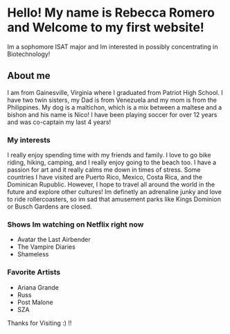 # Hello! My name is Rebecca Romero and Welcome to my first website! 
Im a sophomore ISAT major and Im interested in possibly concentrating in Biotechnology!


## About me 
I am from Gainesville, Virginia where I graduated from Patriot High School. I have two twin sisters, my Dad is from Venezuela and my mom is from the Philippines. My dog is a maltichon, which is a mix between a maltese and a bishon and his name is Nico! I have been playing soccer for over 12 years and was co-captain my last 4 years! 

### My interests
I really enjoy spending time with my friends and family. I love to go bike riding, hiking, camping, and I really enjoy going to the beach too. I have a passion for art and it really calms me down in times of stress. Some countries I have visited are Puerto Rico, Mexico, Costa Rica, and the Dominican Rupublic. However, I hope to travel all around the world in the future and explore other cultures! Im definetly an adrenaline junky and love to ride rollercoasters, so im sad that amusement parks like Kings Dominion or Busch Gardens are closed. 


### Shows Im watching on Netflix right now
- Avatar the Last Airbender
- The Vampire Diaries 
- Shameless

### Favorite Artists
- Ariana Grande
- Russ
- Post Malone
- SZA



Thanks for Visiting :) !! 









